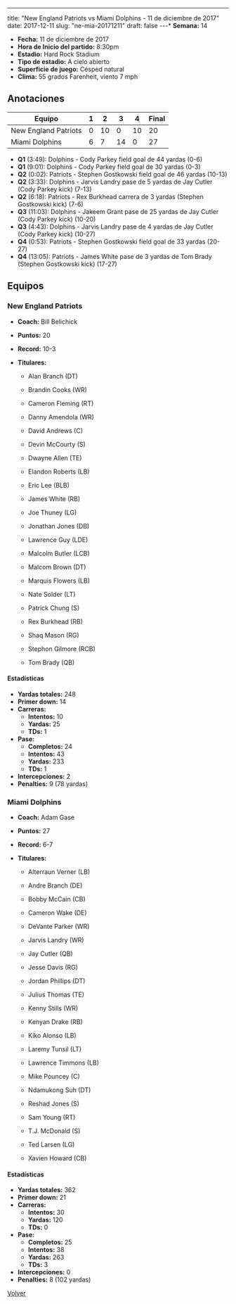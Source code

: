 ---
title: "New England Patriots vs Miami Dolphins - 11 de diciembre de 2017"
date: 2017-12-11
slug: "ne-mia-20171211"
draft: false
---* **Semana:** 14
* **Fecha:** 11 de diciembre de 2017
* **Hora de Inicio del partido:** 8:30pm
* **Estadio:** Hard Rock Stadium
* **Tipo de estadio:** A cielo abierto
* **Superficie de juego:** Césped natural
* **Clima:** 55 grados Farenheit, viento 7 mph




## Anotaciones
| Equipo | 1 | 2 | 3 | 4 | Final |
|--------|---|---|---|---|-------|
| New England Patriots  | 0 | 10 | 0 | 10  | 20 |
| Miami Dolphins  | 6 | 7 | 14 | 0  | 27 |
* **Q1** (3:49): Dolphins - Cody Parkey field goal de 44 yardas (0-6)
* **Q1** (9:01): Dolphins - Cody Parkey field goal de 30 yardas (0-3)
* **Q2** (0:02): Patriots - Stephen Gostkowski field goal de 46 yardas (10-13)
* **Q2** (3:33): Dolphins - Jarvis Landry pase de 5 yardas de Jay Cutler (Cody Parkey kick) (7-13)
* **Q2** (6:18): Patriots - Rex Burkhead carrera de 3 yardas (Stephen Gostkowski kick) (7-6)
* **Q3** (11:03): Dolphins - Jakeem Grant pase de 25 yardas de Jay Cutler (Cody Parkey kick) (10-20)
* **Q3** (4:43): Dolphins - Jarvis Landry pase de 4 yardas de Jay Cutler (Cody Parkey kick) (10-27)
* **Q4** (0:53): Patriots - Stephen Gostkowski field goal de 33 yardas (20-27)
* **Q4** (13:05): Patriots - James White pase de 3 yardas de Tom Brady (Stephen Gostkowski kick) (17-27)


## Equipos


### New England Patriots
* **Coach:** Bill Belichick
* **Puntos:** 20
* **Record:** 10-3
* **Titulares:** 

  * Alan Branch (DT) 

  * Brandin Cooks (WR) 

  * Cameron Fleming (RT) 

  * Danny Amendola (WR) 

  * David Andrews (C) 

  * Devin McCourty (S) 

  * Dwayne Allen (TE) 

  * Elandon Roberts (LB) 

  * Eric Lee (BLB) 

  * James White (RB) 

  * Joe Thuney (LG) 

  * Jonathan Jones (DB) 

  * Lawrence Guy (LDE) 

  * Malcolm Butler (LCB) 

  * Malcom Brown (DT) 

  * Marquis Flowers (LB) 

  * Nate Solder (LT) 

  * Patrick Chung (S) 

  * Rex Burkhead (RB) 

  * Shaq Mason (RG) 

  * Stephon Gilmore (RCB) 

  * Tom Brady (QB) 

#### Estadísticas
* **Yardas totales:** 248
* **Primer down:** 14
* **Carreras:**
  * **Intentos:** 10
  * **Yardas:** 25
  * **TDs:** 1
* **Pase:**
  * **Completos:** 24
  * **Intentos:** 43
  * **Yardas:** 233
  * **TDs:** 1
* **Intercepciones:** 2
* **Penalties:** 9 (78 yardas)

### Miami Dolphins
* **Coach:** Adam Gase
* **Puntos:** 27
* **Record:** 6-7
* **Titulares:** 

  * Alterraun Verner (LB) 

  * Andre Branch (DE) 

  * Bobby McCain (CB) 

  * Cameron Wake (DE) 

  * DeVante Parker (WR) 

  * Jarvis Landry (WR) 

  * Jay Cutler (QB) 

  * Jesse Davis (RG) 

  * Jordan Phillips (DT) 

  * Julius Thomas (TE) 

  * Kenny Stills (WR) 

  * Kenyan Drake (RB) 

  * Kiko Alonso (LB) 

  * Laremy Tunsil (LT) 

  * Lawrence Timmons (LB) 

  * Mike Pouncey (C) 

  * Ndamukong Suh (DT) 

  * Reshad Jones (S) 

  * Sam Young (RT) 

  * T.J. McDonald (S) 

  * Ted Larsen (LG) 

  * Xavien Howard (CB) 

#### Estadísticas
* **Yardas totales:** 362
* **Primer down:** 21
* **Carreras:**
  * **Intentos:** 30
  * **Yardas:** 120
  * **TDs:** 0
* **Pase:**
  * **Completos:** 25
  * **Intentos:** 38
  * **Yardas:** 263
  * **TDs:** 3
* **Intercepciones:** 0
* **Penalties:** 8 (102 yardas)


[Volver](/historia/2017)
